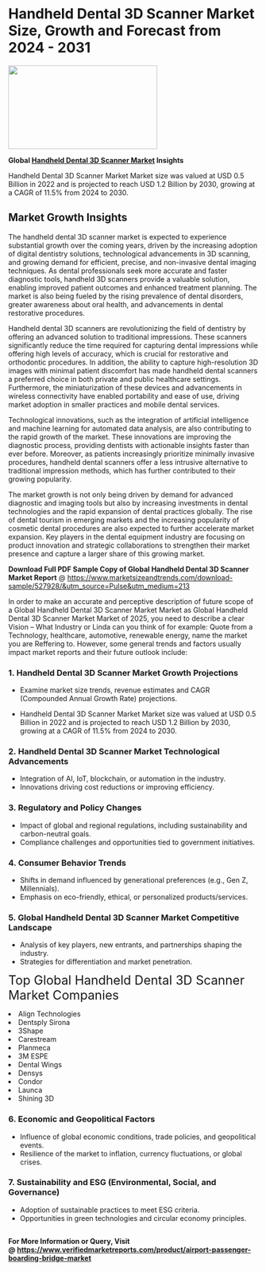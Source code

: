 <H1>Handheld Dental 3D Scanner Market Size, Growth and Forecast from 2024 - 2031</H1><img class="aligncenter size-medium wp-image-584254" src="https://thirdeyenews.in/wp-content/uploads/2024/09/Global-Market-Research-300x168.jpeg" alt="" width="300" height="168" /><p><strong>Global&nbsp;<a href="https://www.marketsizeandtrends.com/download-sample/527928/&amp;utm_source=Pulse&amp;utm_medium=213">Handheld Dental 3D Scanner Market</a> Insights</strong></p><p>Handheld Dental 3D Scanner Market Market size was valued at USD 0.5 Billion in 2022 and is projected to reach USD 1.2 Billion by 2030, growing at a CAGR of 11.5% from 2024 to 2030.</p><p><h2>Market Growth Insights</h2> <p>The handheld dental 3D scanner market is expected to experience substantial growth over the coming years, driven by the increasing adoption of digital dentistry solutions, technological advancements in 3D scanning, and growing demand for efficient, precise, and non-invasive dental imaging techniques. As dental professionals seek more accurate and faster diagnostic tools, handheld 3D scanners provide a valuable solution, enabling improved patient outcomes and enhanced treatment planning. The market is also being fueled by the rising prevalence of dental disorders, greater awareness about oral health, and advancements in dental restorative procedures.</p> <p></p> <p>Handheld dental 3D scanners are revolutionizing the field of dentistry by offering an advanced solution to traditional impressions. These scanners significantly reduce the time required for capturing dental impressions while offering high levels of accuracy, which is crucial for restorative and orthodontic procedures. In addition, the ability to capture high-resolution 3D images with minimal patient discomfort has made handheld dental scanners a preferred choice in both private and public healthcare settings. Furthermore, the miniaturization of these devices and advancements in wireless connectivity have enabled portability and ease of use, driving market adoption in smaller practices and mobile dental services.</p> <p>Technological innovations, such as the integration of artificial intelligence and machine learning for automated data analysis, are also contributing to the rapid growth of the market. These innovations are improving the diagnostic process, providing dentists with actionable insights faster than ever before. Moreover, as patients increasingly prioritize minimally invasive procedures, handheld dental scanners offer a less intrusive alternative to traditional impression methods, which has further contributed to their growing popularity.</p> <p>The market growth is not only being driven by demand for advanced diagnostic and imaging tools but also by increasing investments in dental technologies and the rapid expansion of dental practices globally. The rise of dental tourism in emerging markets and the increasing popularity of cosmetic dental procedures are also expected to further accelerate market expansion. Key players in the dental equipment industry are focusing on product innovation and strategic collaborations to strengthen their market presence and capture a larger share of this growing market.</p> <p></p><p><span class=""><strong>Download Full PDF Sample Copy of Global Handheld Dental 3D Scanner Market Report</strong> @ <a href="https://www.marketsizeandtrends.com/download-sample/527928/&amp;utm_source=Pulse&amp;utm_medium=213" target="_blank">https://www.marketsizeandtrends.com/download-sample/527928/&amp;utm_source=Pulse&amp;utm_medium=213</a></span></p><p>In order to make an accurate and perceptive description of future scope of a Global&nbsp;Handheld Dental 3D Scanner Market Market as Global&nbsp;Handheld Dental 3D Scanner Market Market of 2025, you need to describe a clear Vision &ndash; What Industry or Linda can you think of for example: Quote from a Technology, healthcare, automotive, renewable energy, name the market you are Reffering to. However, some general trends and factors usually impact market reports and their future outlook include:</p><h3>1.&nbsp;<strong>Handheld Dental 3D Scanner Market Growth Projections</strong></h3><ul><li>Examine market size trends, revenue estimates and CAGR (Compounded Annual Growth Rate) projections.</li><li><p>Handheld Dental 3D Scanner Market Market size was valued at USD 0.5 Billion in 2022 and is projected to reach USD 1.2 Billion by 2030, growing at a CAGR of 11.5% from 2024 to 2030.</p></li></ul><h3>2.&nbsp;<strong>Handheld Dental 3D Scanner Market Technological Advancements</strong></h3><ul><li>Integration of AI, IoT, blockchain, or automation in the industry.</li><li>Innovations driving cost reductions or improving efficiency.</li></ul><h3>3.&nbsp;<strong>Regulatory and Policy Changes</strong></h3><ul><li>Impact of global and regional regulations, including sustainability and carbon-neutral goals.</li><li>Compliance challenges and opportunities tied to government initiatives.</li></ul><h3>4.&nbsp;<strong>Consumer Behavior Trends</strong></h3><ul><li>Shifts in demand influenced by generational preferences (e.g., Gen Z, Millennials).</li><li>Emphasis on eco-friendly, ethical, or personalized products/services.</li></ul><h3>5.&nbsp;<strong>Global Handheld Dental 3D Scanner Market Competitive Landscape</strong></h3><ul><li>Analysis of key players, new entrants, and partnerships shaping the industry.</li><li>Strategies for differentiation and market penetration.</li></ul><p data-pm-slice="1 1 []"><span style="color: inherit; font-family: inherit; font-size: 25px;">Top Global Handheld Dental 3D Scanner Market Companies</span></p><div class="" data-test-id=""><p><li>Align Technologies</li><li> Dentsply Sirona</li><li> 3Shape</li><li> Carestream</li><li> Planmeca</li><li> 3M ESPE</li><li> Dental Wings</li><li> Densys</li><li> Condor</li><li> Launca</li><li> Shining 3D</li></p></div><h3>6.&nbsp;<strong>Economic and Geopolitical Factors</strong></h3><ul><li>Influence of global economic conditions, trade policies, and geopolitical events.</li><li>Resilience of the market to inflation, currency fluctuations, or global crises.</li></ul><h3>7.&nbsp;<strong>Sustainability and ESG (Environmental, Social, and Governance)</strong></h3><ul><li>Adoption of sustainable practices to meet ESG criteria.</li><li>Opportunities in green technologies and circular economy principles.</li></ul><h2><strong style="font-size: 14px;">For More Information or Query, Visit @&nbsp;</strong><a style="background-color: #ffffff; font-size: 14px;" href="https://www.marketsizeandtrends.com/report/handheld-dental-3d-scanner-market/" target="_blank">https://www.verifiedmarketreports.com/product/airport-passenger-boarding-bridge-market</a></h2>
